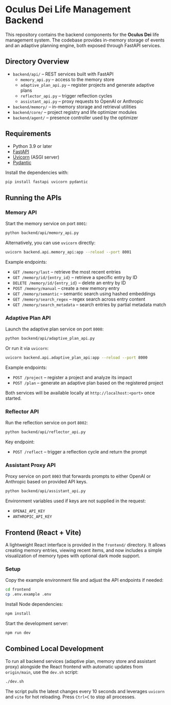 # Oculus Dei Life Management Backend

This repository contains the backend components for the **Oculus Dei** life management system. The codebase provides in-memory storage of events and an adaptive planning engine, both exposed through FastAPI services.

## Directory Overview

- `backend/api/` – REST services built with FastAPI
  - `memory_api.py` – access to the memory store
  - `adaptive_plan_api.py` – register projects and generate adaptive plans
  - `reflector_api.py` – trigger reflection cycles
  - `assistant_api.py` – proxy requests to OpenAI or Anthropic
- `backend/memory/` – in-memory storage and retrieval utilities
- `backend/core/` – project registry and life optimizer modules
- `backend/agent/` – presence controller used by the optimizer

## Requirements

- Python 3.9 or later
- [FastAPI](https://fastapi.tiangolo.com/)
- [Uvicorn](https://www.uvicorn.org/) (ASGI server)
- [Pydantic](https://docs.pydantic.dev/)

Install the dependencies with:

```bash
pip install fastapi uvicorn pydantic
```

## Running the APIs

### Memory API

Start the memory service on port `8001`:

```bash
python backend/api/memory_api.py
```

Alternatively, you can use `uvicorn` directly:

```bash
uvicorn backend.api.memory_api:app --reload --port 8001
```

Example endpoints:

- `GET /memory/last` – retrieve the most recent entries
- `GET /memory/id/{entry_id}` – retrieve a specific entry by ID
- `DELETE /memory/id/{entry_id}` – delete an entry by ID
- `POST /memory/manual` – create a new memory entry
- `GET /memory/semantic` – semantic search using hashed embeddings
- `GET /memory/search_regex` – regex search across entry content
- `GET /memory/search_metadata` – search entries by partial metadata match

### Adaptive Plan API

Launch the adaptive plan service on port `8000`:

```bash
python backend/api/adaptive_plan_api.py
```

Or run it via `uvicorn`:

```bash
uvicorn backend.api.adaptive_plan_api:app --reload --port 8000
```

Example endpoints:

- `POST /project` – register a project and analyze its impact
- `POST /plan` – generate an adaptive plan based on the registered project

Both services will be available locally at `http://localhost:<port>` once started.

### Reflector API

Run the reflection service on port `8002`:

```bash
python backend/api/reflector_api.py
```

Key endpoint:

- `POST /reflect` – trigger a reflection cycle and return the prompt

### Assistant Proxy API

Proxy service on port `8003` that forwards prompts to either OpenAI or
Anthropic based on provided API keys.

```bash
python backend/api/assistant_api.py
```

Environment variables used if keys are not supplied in the request:

- `OPENAI_API_KEY`
- `ANTHROPIC_API_KEY`

## Frontend (React + Vite)

A lightweight React interface is provided in the `frontend/` directory. It allows creating memory entries, viewing recent items, and now includes a simple visualization of memory types with optional dark mode support.

### Setup

Copy the example environment file and adjust the API endpoints if needed:

```bash
cd frontend
cp .env.example .env
```

Install Node dependencies:

```bash
npm install
```

Start the development server:

```bash
npm run dev
```

## Combined Local Development

To run all backend services (adaptive plan, memory store and assistant proxy)
alongside the React frontend with automatic updates from `origin/main`, use the
`dev.sh` script:

```bash
./dev.sh
```

The script pulls the latest changes every 10 seconds and leverages `uvicorn` and
`vite` for hot reloading. Press `Ctrl+C` to stop all processes.
